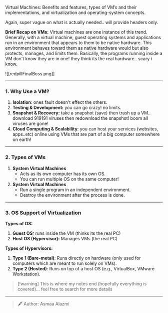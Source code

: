 Virtual Machines: Benefits and features, types of VM’s and their implementations, and virtualization and operating-system concepts.

Again, super vague on what is actually needed.. will provide headers only. 

**Brief Recap on VMs:**
Virtual machines are one instance of this trend. Generally, with a virtual machine, guest operating systems and applications run in an environment that appears to them to be native hardware. This environment behaves toward them as native hardware would but also protects, manages, and limits them. Basically, the programs running inside a VM don't know they are in one! they think its the real hardware.. scary i know.

![[redpillFinalBoss.png]]

---

### 1. Why Use a VM?

1. **Isolation**: ones fault doesn't effect the others.
2. **Testing & Development:** you can go crazy! no limits.
3. **Snapshot & Recovery:** take a snapshot (save) then trash up a VM.. download 919191 viruses then redownload the snapshot! boom all viruses are gone!
4. **Cloud Computing & Scalability**: you can host your services (websites, apps..etc) online using VMs that are part of a big computer somewhere on earth!

---

### 2. Types of VMs

1. **System Virtual Machines**
   - Acts as its own computer has its own OS.
   - You can run multiple OS on the same computer!
2. **System Virtual Machines**
   - Run a single program in an independent environment.
   - Destroy the environment after the process is done.

---

### 3. OS Support of Virtualization

**Types of OS:**

1. **Guest OS:** runs inside the VM (thinks its the real PC)
2. **Host OS (Hypervisor):** Manages VMs (the real PC)

**Types of Hypervisors:**

1. **Type 1 (Bare-metal)**: Runs directly on hardware (only used for computers which are meant to run solely on VMs).
2. **Type 2 (Hosted)**: Runs on top of a host OS (e.g., VirtualBox, VMware Workstation).

> [!warning] This is where my notes end (hopefully everything is covered)... feel free to search for more details

---

> 🖋️ Author: Asmaa Alazmi

